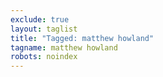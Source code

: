 ```yaml
---
exclude: true
layout: taglist
title: "Tagged: matthew howland"
tagname: matthew howland
robots: noindex
---
```

